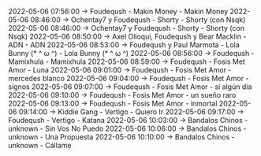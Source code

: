 2022-05-06 07:56:00 -> Foudeqush - Makin Money - Makin Money
2022-05-06 08:46:00 -> Ochentay7 y Foudeqush - Shorty - Shorty (con Nsqk)
2022-05-06 08:46:00 -> Ochentay7 y Foudeqush - Shorty - Shorty (con Nsqk)
2022-05-06 08:50:00 -> Axel Olloqui, Foudeqush y Bear Macklin - ADN - ADN
2022-05-06 08:53:00 -> Foudeqush y Paul Marmota - Lola Bunny (* ^ ω ^) - Lola Bunny (* ^ ω ^)
2022-05-06 08:56:00 -> Foudeqush - Mamixhula - Mamixhula
2022-05-06 08:59:00 -> Foudeqush - Fosis Met Amor - Luna
2022-05-06 09:01:00 -> Foudeqush - Fosis Met Amor - mercedes blanco
2022-05-06 09:04:00 -> Foudeqush - Fosis Met Amor - signos
2022-05-06 09:07:00 -> Foudeqush - Fosis Met Amor - si algún día
2022-05-06 09:10:00 -> Foudeqush - Fosis Met Amor - un sueño raro
2022-05-06 09:13:00 -> Foudeqush - Fosis Met Amor - inmortal
2022-05-06 09:14:00 -> Kiddie Gang - Vertigo - Quiero Ir
2022-05-06 09:17:00 -> Foudeqush - Vertigo - Katana
2022-05-06 10:03:00 -> Bandalos Chinos - unknown - Sin Vos No Puedo
2022-05-06 10:06:00 -> Bandalos Chinos - unknown - Una Propuesta
2022-05-06 10:10:00 -> Bandalos Chinos - unknown - Cállame
